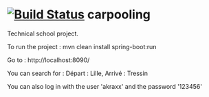 # [![Build Status](https://travis-ci.org/rizomm-ramm/carpooling.svg?branch=master)](https://travis-ci.org/rizomm-ramm/carpooling) carpooling

Technical school project.

To run the project : mvn clean install spring-boot:run

Go to : http://localhost:8090/

You can search for : Départ : Lille, Arrivé : Tressin

You can also log in with the user 'akraxx' and the password '123456'

